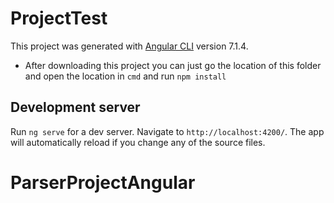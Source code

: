 # ProjectTest
This project was generated with [Angular CLI](https://github.com/angular/angular-cli) version 7.1.4.

- After downloading this project you can just go the location of this folder and open the location in `cmd` and run `npm install`

## Development server

Run `ng serve` for a dev server. Navigate to `http://localhost:4200/`. The app will automatically reload if you change any of the source files.
# ParserProjectAngular

